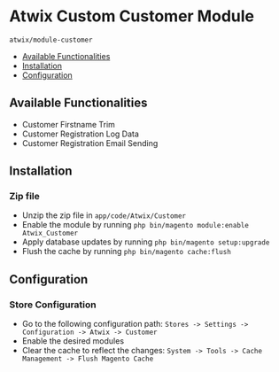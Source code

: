 # Atwix Custom Customer Module

   ``atwix/module-customer``

 - [Available Functionalities](#available-functionalities)
 - [Installation](#installation)
 - [Configuration](#configuration)


## Available Functionalities
 - Customer Firstname Trim
 - Customer Registration Log Data
 - Customer Registration Email Sending

## Installation
### Zip file
 - Unzip the zip file in `app/code/Atwix/Customer`
 - Enable the module by running `php bin/magento module:enable Atwix_Customer`
 - Apply database updates by running `php bin/magento setup:upgrade`
 - Flush the cache by running `php bin/magento cache:flush`

## Configuration
### Store Configuration
 - Go to the following configuration path: `Stores -> Settings -> Configuration -> Atwix -> Customer`
 - Enable the desired modules 
 - Clear the cache to reflect the changes: `System -> Tools -> Cache Management -> Flush Magento Cache`
